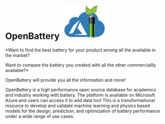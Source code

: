 # OpenBattery                 <img src="doc/LOGO.png" with="110" height="110">

*Want to find the best battery for your product among all the available in the market?

Want to compare the battery you created with all the other commerciallly available?*

OpenBattery will provide you all the information and more!

OpenBattery is a high performance open source database for academics and industry working with battery.
The platform is available on Microsoft Azure and users can access it to add data too!
This is a transformational resource to develop and validate machine learning and physics based models for the design, prediction, and optimization of battery performance under a wide range of use cases.


